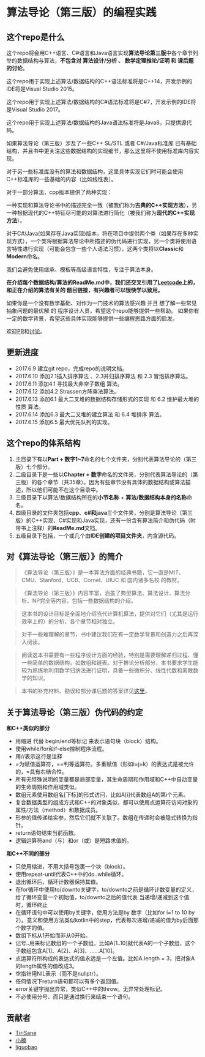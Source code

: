 算法导论（第三版）的编程实践
===================

这个repo是什么
----------------

这个repo将会用C++语言、C#语言和Java语言实现**算法导论第三版**中各个章节列举的数据结构与算法，**不包含对 算法设计/分析 、 数学定理推论/证明 和 课后题 的讨论**。

这个repo用于实现上述算法/数据结构的C++语法标准将是C++14，开发示例的IDE将是Visual Studio 2015。

这个repo用于实现上述算法/数据结构的C#语法标准将是C#7，开发示例的IDE将是Visual Studio 2017。

这个repo用于实现上述算法/数据结构的Java语法标准将是Java8，只提供源代码。

如果算法导论（第三版）涉及了一些C++ SL/STL 或者 C#/Java标准库 已有基础结构，并且书中更关注这些数据结构的实现细节，那么这里将不使用标准库内容实现。

对于另一些标准库没有的算法和数据结构，这里具体实现它们时可能会使用C++标准库的一些基础的内容（比如线性表）。

对于一部分算法，cpp版本提供了两种实现：

一种实现和算法导论书中的描述完全一致（被我们称为**古典的C++实现方法**），另一种根据现代的C++特征尽可能的对算法进行简化（被我们称为**现代的C++实现方法**）。

对于C#/Java(如果存在Java实现)版本，将在项目中提供两个类（如果存在多种实现方式），一个类将根据算法导论中所描述的伪代码进行实现，另一个类将使用语言特性进行实现（可能会包含一些个人语法习惯），这两个类将以**Classic**和**Modern**命名。

我们会避免使用继承、模板等高级语言特性，专注于算法本身。

**在介绍每个数据结构/算法的ReadMe.md中，我们还交叉引用了[Leetcode](https://leetcode.com/)上的，和正在介绍的算法有关的 题目链接，有兴趣者可以很快学以致用。**

如果你是一个没有数学基础、对作为一门技术的算法感兴趣 并且 想了解一些常见抽象问题的最优解 的 程序设计人员，希望这个repo能够提供一些帮助。
如果你有一定的数学背景，希望这些具体实现能够提供一些编程思路方面的启发。

欢迎[PR](https://github.com/TiriSane/CLRS_3rd_Edtion_in_Action/pulls)和[讨论](https://github.com/TiriSane/CLRS_3rd_Edtion_in_Action/issues)。

更新进度
--------

- 2017.6.9 建立git repo，完成repo的说明文档。
- 2017.6.10 添加2.1插入排序算法 、2.3并归排序算法 和 2.3 冒泡排序算法。
- 2017.6.11 添加4.1 寻找最大非空子数组 算法。
- 2017.6.12 添加4.2 Strassen方阵乘法算法。
- 2017.6.13 添加6.1 最大二叉堆的数据结构存储形式的实现 和 6.2 维护最大堆的性质 算法。
- 2017.6.14 添加6.3 最大二叉堆的建立算法 和 6.4 堆排序 算法。
- 2017.6.15 添加6.5 最大优先队列的实现。

这个repo的体系结构
---------------------

1. 主目录下有以**Part  + 数字1~7**命名的七个文件夹，分别代表算法导论的（第三版）七个部分。
2. 二级目录下是一些以**Chapter + 数字**命名的文件夹，分别代表算法导论的（第三版）的各个章节（共35章）。因为有些章节没有具体的数据结构或算法描述，所以他们可能不在这个目录中。
3. 三级目录下以算法/数据结构所在的**小节名称** + **算法/数据结构本身的名称**命名。
4. 四级目录的文件夹包括**cpp**、**c#**和**java**三个文件夹，分别是算法导论（第三版）的C++实现、C#实现和Java实现，还有一份含有算法简介和伪代码（附带书上注释）的**ReadMe.md**文档。
5. 五级目录下包括，一个或几个由**IDE创建的项目文件夹**，内含源代码。

对《算法导论（第三版）》的简介
----------------------------------

> 《算法导论（第三版）》是一本算法方面的经典书籍，它一直是MIT、CMU、Stanford、UCB、Cornel、UIUC 和 国内诸多名校 的教材。

> 《算法导论（第三版）》内容丰富，涵盖了典型算法、算法设计、算法分析、NP完全等内容，包括一些数据结构的介绍。

> 这本书的设计目标是全面地介绍当代计算机算法，提供对它们（尤其是运行效率上的）的分析，各个章节相对独立。

> 对于一些难理解的章节，书中建议我们在有一定数学背景和创造力之后再深入阅读。

> 阅读这本书需要有一些程序设计方面的经验，特别是需要理解递归过程、懂一些简单的数据结构，如数组和链表。对于推论分析部分，本书要求学生能较为熟练地利用数学归纳法进行证明，具备一些微积分、线性代数和离散数学的知识。

> 本书的补充材料、勘误和部分课后题的答案详见[这里](https://mitpress.mit.edu/books/introduction-algorithms)。

关于算法导论（第三版）伪代码的约定
---------------------------------------

**和C++类似的部分**

- 用缩进 代替 begin/end等标记 来表示语句块（block）结构。
- 使用while/for和if-else控制程序流程。
- 用//表示这行是注释
- =为赋值运算符，==判等运算符。多重赋值（形如i=j=k）的表达式是被允许的，=具有右结合性。
- 所有无特殊说明的变量都是局部变量，其生命周期和作用域和C++中自动变量的生命周期和作用域类似。
- 数组元素使用数组名[下标]的形式访问，比如A[i]代表数组A的第i个元素。
- 复合数据类型的组成方式和C++的对象类似，都可以使用点运算符访问对象的属性/方法（method）和数据成员。
- 形参的值传递给实参，然后它们就不关联了。数组在传递时会被隐式转换为指针。
- return语句结束当前函数。
- 逻辑运算符and（与）和or（或）是短路求值的。

**和C++不同的部分**

- 只使用缩进，不用大括号包裹一个块（block）。
- 使用repeat-until代表C++中的do..while循环。
- 退出循环后，循环计数器保持其值。
- 在for循环中使用to/downto关键字，to/downto之前是循环计数变量的定义，给了循环变量一个初始值，to/downto之后的值代表 当递增/递减到这个值时，循环终止
- 在循环语句中可以使用by关键字，使用方法是by 数字（比如for i=1 to 10 by 2）。意义和使用方法类似kotlin中的step，代表每次递增/递减的值为by后面那个数字的值。
- 数组下标从1开始而非从0开始。
- 记号..用来标记数组的一个子数组。比如A[1..10]就代表A的一个子数组，这个子数组包含A[1]、A[2]、A[3]、......A[10]。
- 点运算符所构成的表达式的值永远是一个左值。比如A.length = 3，把对象A的length属性的值改成3。
- 空指针用NIL表示（而不是nullptr）。
- 任何情况下return语句都可以有多个返回值。
- error关键字抛出异常，类似C++中的throw。无异常处理标记。
- 不必使用分号、而只是通过换行来结束一个语句。

贡献者
-------
- [TiriSane](https://github.com/TiriSane)
- [小楠](https://www.niconi.cn/)
- [liguobao](https://github.com/liguobao)